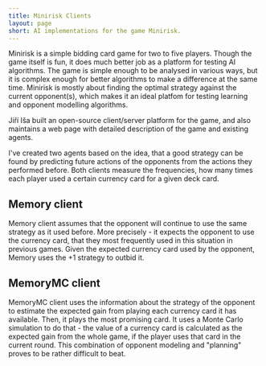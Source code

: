 ```yaml
---
title: Minirisk Clients
layout: page
short: AI implementations for the game Minirisk.
---
```

Minirisk is a simple bidding card game for two to five players. Though the game itself is fun, it does much better job as a platform for testing AI algorithms. The game is simple enough to be analysed in various ways, but it is complex enough for better algorithms to make a difference at the same time. Minirisk is mostly about finding the optimal strategy against the current opponent(s), which makes it an ideal platfom for testing learning and opponent modelling algorithms.

Jiří Iša built an open-source client/server platform for the game, and also maintains a web page with detailed description of the game and existing agents.

I've created two agents based on the idea, that a good strategy can be found by predicting future actions of the opponents from the actions they performed before. Both clients measure the frequencies, how many times each player used a certain currency card for a given deck card.

## Memory client

Memory client assumes that the opponent will continue to use the same strategy as it used before. More precisely - it expects the opponent to use the currency card, that they most frequently used in this situation in previous games. Given the expected currency card used by the opponent, Memory uses the +1 strategy to outbid it.

## MemoryMC client

MemoryMC client uses the information about the strategy of the opponent to estimate the expected gain from playing each currency card it has available. Then, it plays the most promising card. It uses a Monte Carlo simulation to do that - the value of a currency card is calculated as the expected gain from the whole game, if the player uses that card in the current round. This combination of opponent modeling and "planning" proves to be rather difficult to beat.
